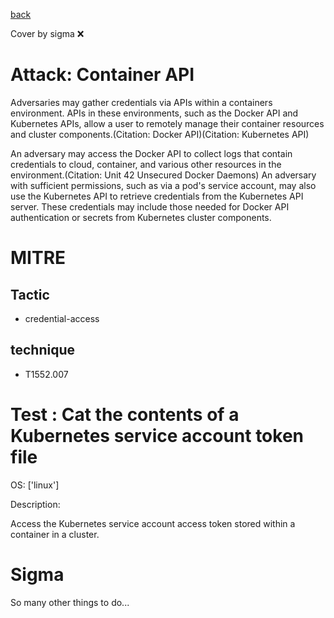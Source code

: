 [back](../index.md)

Cover by sigma :x: 

# Attack: Container API

 Adversaries may gather credentials via APIs within a containers environment. APIs in these environments, such as the Docker API and Kubernetes APIs, allow a user to remotely manage their container resources and cluster components.(Citation: Docker API)(Citation: Kubernetes API)

An adversary may access the Docker API to collect logs that contain credentials to cloud, container, and various other resources in the environment.(Citation: Unit 42 Unsecured Docker Daemons) An adversary with sufficient permissions, such as via a pod's service account, may also use the Kubernetes API to retrieve credentials from the Kubernetes API server. These credentials may include those needed for Docker API authentication or secrets from Kubernetes cluster components. 

# MITRE
## Tactic
  - credential-access

## technique
  - T1552.007

# Test : Cat the contents of a Kubernetes service account token file

OS: ['linux']

Description:

 Access the Kubernetes service account access token stored within a container in a cluster.


# Sigma

 So many other things to do...